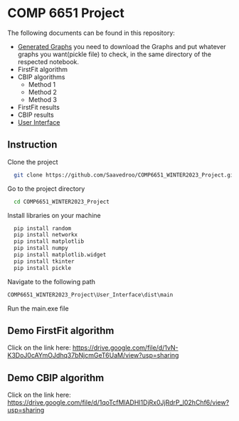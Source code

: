 
# COMP 6651 Project
The following documents can be found in this repository:

- [Generated Graphs](https://drive.google.com/drive/folders/1GKZgyKK_-n39zxFB4kSNoQFsEPVx-z6U?usp=sharing)
you need to download the Graphs and put whatever graphs you want(pickle file) to check, in the same directory of the respected notebook. 
- FirstFit algorithm
- CBIP algorithms
    - Method 1
    - Method 2
    - Method 3
- FirstFit results
- CBIP results
- [User Interface](https://github.com/Saavedroo/COMP6651_WINTER2023_Project/tree/main/User_Interface)








## Instruction

Clone the project

```bash
  git clone https://github.com/Saavedroo/COMP6651_WINTER2023_Project.git
```

Go to the project directory

```bash
  cd COMP6651_WINTER2023_Project
```

Install libraries on your machine

```bash
  pip install random
  pip install networkx
  pip install matplotlib
  pip install numpy
  pip install matplotlib.widget
  pip install tkinter
  pip install pickle
```
Navigate to the following path
```bash
COMP6651_WINTER2023_Project\User_Interface\dist\main
```
Run the main.exe file


## Demo FirstFit algorithm

Click on the link here:
https://drive.google.com/file/d/1vN-K3DoJ0cAYmOJdhq37bNjcmGeT6UaM/view?usp=sharing

## Demo CBIP algorithm

Click on the link here:
https://drive.google.com/file/d/1qoTcfMlADHI1DjRx0JjRdrP_l02hChf6/view?usp=sharing
